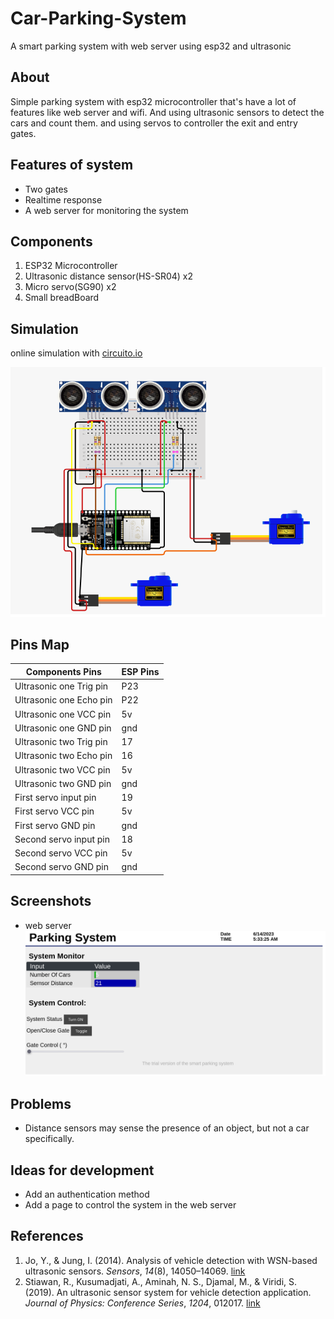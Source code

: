 # Car-Parking-System
A smart parking system with web server using esp32 and ultrasonic



## About
Simple parking system with esp32 microcontroller that's have a lot of features like web server and wifi. And using  ultrasonic sensors to detect the cars and count them. and using servos to controller the exit and entry gates.

## Features of system 
- Two gates
- Realtime response
- A web server for monitoring the system

## Components
1. ESP32 Microcontroller
2. Ultrasonic distance sensor(HS-SR04) x2
3. Micro servo(SG90) x2
4. Small breadBoard

## Simulation
online simulation with [circuito.io](https://www.circuito.io/static/reply/index.html?solutionId=64893421c3831e002ef5cbb2&solutionPath=storage.circuito.io)

![Block-Diagram](block.png)


## Pins Map

Components Pins | ESP Pins
------------  | ------------
Ultrasonic one Trig pin | P23
Ultrasonic one Echo pin | P22
Ultrasonic one VCC pin | 5v
Ultrasonic one GND pin | gnd
Ultrasonic two Trig pin | 17
Ultrasonic two Echo pin | 16
Ultrasonic two VCC pin | 5v
Ultrasonic two GND pin | gnd
First servo input pin | 19
First servo VCC pin | 5v
First servo GND pin | gnd
Second servo input pin | 18
Second servo VCC pin | 5v
Second servo GND pin | gnd


## Screenshots

- web server
![Server-screnshot](server-shot.png)



## Problems
- Distance sensors may sense the presence of an object, but not a car specifically.

## Ideas for development
- Add an authentication method
- Add a page to control the system in the web server

## References
1. Jo, Y., & Jung, I. (2014). Analysis of vehicle detection with WSN-based  ultrasonic sensors. _Sensors_, _14_(8), 14050–14069. [link](https://doi.org/10.3390/s140814050)
2. Stiawan, R., Kusumadjati, A., Aminah, N. S., Djamal, M., & Viridi, S. (2019). An ultrasonic sensor system for vehicle detection application. _Journal of Physics: Conference Series_, _1204_, 012017. [link]( https://doi.org/10.1088/1742-6596/1204/1/012017)